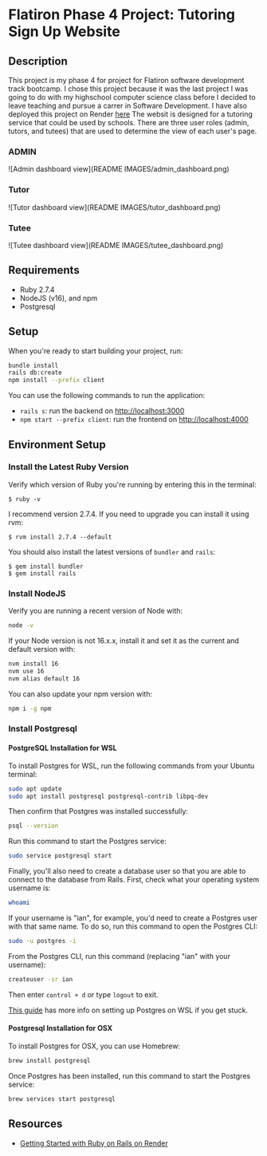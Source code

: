 # Flatiron Phase 4 Project: Tutoring Sign Up Website

## Description

This project is my phase 4 for project for Flatiron software development track bootcamp. I chose this project because it was the last project I was going to do with my highschool computer science class before I decided to leave teaching and pursue a carrer in Software Development. I have also deployed this project on Render [here](https://knowledgeable-tutoring-platform.onrender.com)
The websit is designed for a tutoring service that could be used by schools. There are three user roles (admin, tutors, and tutees) that are used to determine the view of each user's page.

### ADMIN

![Admin dashboard view](README IMAGES/admin_dashboard.png)

### Tutor

![Tutor dashboard view](README IMAGES/tutor_dashboard.png)

### Tutee

![Tutee dashboard view](README IMAGES/tutee_dashboard.png)

## Requirements

- Ruby 2.7.4
- NodeJS (v16), and npm
- Postgresql

## Setup

When you're ready to start building your project, run:

```sh
bundle install
rails db:create
npm install --prefix client
```

You can use the following commands to run the application:

- `rails s`: run the backend on [http://localhost:3000](http://localhost:3000)
- `npm start --prefix client`: run the frontend on
  [http://localhost:4000](http://localhost:4000)

## Environment Setup

### Install the Latest Ruby Version

Verify which version of Ruby you're running by entering this in the terminal:

```console
$ ruby -v
```

I recommend version 2.7.4. If you need to upgrade you can install it using rvm:

```console
$ rvm install 2.7.4 --default
```

You should also install the latest versions of `bundler` and `rails`:

```console
$ gem install bundler
$ gem install rails
```

### Install NodeJS

Verify you are running a recent version of Node with:

```sh
node -v
```

If your Node version is not 16.x.x, install it and set it as the current and
default version with:

```sh
nvm install 16
nvm use 16
nvm alias default 16
```

You can also update your npm version with:

```sh
npm i -g npm
```

### Install Postgresql

#### PostgreSQL Installation for WSL

To install Postgres for WSL, run the following commands from your Ubuntu terminal:

```sh
sudo apt update
sudo apt install postgresql postgresql-contrib libpq-dev
```

Then confirm that Postgres was installed successfully:

```sh
psql --version
```

Run this command to start the Postgres service:

```sh
sudo service postgresql start
```

Finally, you'll also need to create a database user so that you are able to
connect to the database from Rails. First, check what your operating system
username is:

```sh
whoami
```

If your username is "ian", for example, you'd need to create a Postgres user
with that same name. To do so, run this command to open the Postgres CLI:

```sh
sudo -u postgres -i
```

From the Postgres CLI, run this command (replacing "ian" with your username):

```sh
createuser -sr ian
```

Then enter `control + d` or type `logout` to exit.

[This guide][postgresql wsl] has more info on setting up Postgres on WSL if you
get stuck.

[postgresql wsl]: https://docs.microsoft.com/en-us/windows/wsl/tutorials/wsl-database#install-postgresql

#### Postgresql Installation for OSX

To install Postgres for OSX, you can use Homebrew:

```sh
brew install postgresql
```

Once Postgres has been installed, run this command to start the Postgres
service:

```sh
brew services start postgresql
```

## Resources

- [Getting Started with Ruby on Rails on Render](https://render.com/docs/deploy-rails)
